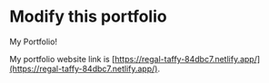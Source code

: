 # Modify this portfolio

My Portfolio! 

My portfolio website link is [https://regal-taffy-84dbc7.netlify.app/](https://regal-taffy-84dbc7.netlify.app/).